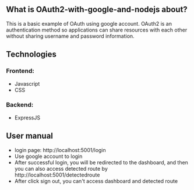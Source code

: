 ## What is OAuth2-with-google-and-nodejs about?

This is a basic example of OAuth using google account.
OAuth2 is an authentication method so applications can share resources with each other without sharing username and password information.

## Technologies
### Frontend:

* Javascript
* CSS

### Backend:

* ExpressJS

## User manual

* login page: http://localhost:5001/login
* Use google account to login
* After successful login, you will be redirected to the dashboard, and then you can also access detected route by http://localhost:5001/detectedroute
* After click sign out, you can't access dashboard and detected route



